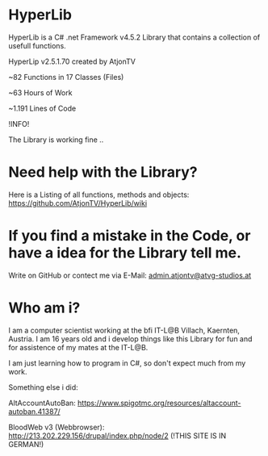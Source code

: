 # HyperLib
HyperLib is a C# .net Framework v4.5.2 Library that contains a collection of usefull functions.

HyperLip v2.5.1.70 created by AtjonTV

~82 Functions in 17 Classes (Files)

~63 Hours of Work

~1.191 Lines of Code

!INFO!

The Library is working fine ..

# Need help with the Library?
Here is a Listing of all functions, methods and objects: https://github.com/AtjonTV/HyperLib/wiki

# If you find a mistake in the Code, or have a idea for the Library tell me.

Write on GitHub or contect me via E-Mail: admin.atjontv@atvg-studios.at

# Who am i?

I am a computer scientist working at the bfi IT-L@B Villach, Kaernten, Austria.
I am 16 years old and i develop things like this Library for fun and for assistence of my mates at the IT-L@B.

I am just learning how to program in C#, so don't expect much from my work.

Something else i did:

AltAccountAutoBan: https://www.spigotmc.org/resources/altaccount-autoban.41387/

BloodWeb v3 (Webbrowser): http://213.202.229.156/drupal/index.php/node/2 (!THIS SITE IS IN GERMAN!)
